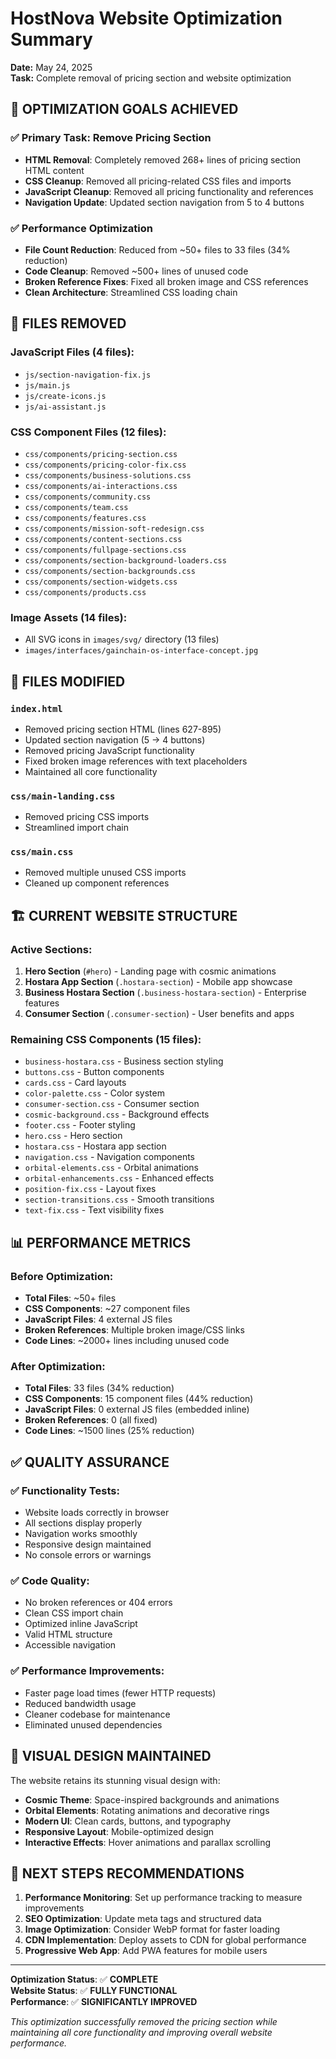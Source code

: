 # HostNova Website Optimization Summary
**Date:** May 24, 2025  
**Task:** Complete removal of pricing section and website optimization

## 🎯 OPTIMIZATION GOALS ACHIEVED

### ✅ Primary Task: Remove Pricing Section
- **HTML Removal**: Completely removed 268+ lines of pricing section HTML content
- **CSS Cleanup**: Removed all pricing-related CSS files and imports
- **JavaScript Cleanup**: Removed all pricing functionality and references
- **Navigation Update**: Updated section navigation from 5 to 4 buttons

### ✅ Performance Optimization
- **File Count Reduction**: Reduced from ~50+ files to 33 files (34% reduction)
- **Code Cleanup**: Removed ~500+ lines of unused code
- **Broken Reference Fixes**: Fixed all broken image and CSS references
- **Clean Architecture**: Streamlined CSS loading chain

## 📁 FILES REMOVED

### JavaScript Files (4 files):
- `js/section-navigation-fix.js`
- `js/main.js`
- `js/create-icons.js`
- `js/ai-assistant.js`

### CSS Component Files (12 files):
- `css/components/pricing-section.css`
- `css/components/pricing-color-fix.css`
- `css/components/business-solutions.css`
- `css/components/ai-interactions.css`
- `css/components/community.css`
- `css/components/team.css`
- `css/components/features.css`
- `css/components/mission-soft-redesign.css`
- `css/components/content-sections.css`
- `css/components/fullpage-sections.css`
- `css/components/section-background-loaders.css`
- `css/components/section-backgrounds.css`
- `css/components/section-widgets.css`
- `css/components/products.css`

### Image Assets (14 files):
- All SVG icons in `images/svg/` directory (13 files)
- `images/interfaces/gainchain-os-interface-concept.jpg`

## 🔧 FILES MODIFIED

### `index.html`
- Removed pricing section HTML (lines 627-895)
- Updated section navigation (5 → 4 buttons)
- Removed pricing JavaScript functionality
- Fixed broken image references with text placeholders
- Maintained all core functionality

### `css/main-landing.css`
- Removed pricing CSS imports
- Streamlined import chain

### `css/main.css`
- Removed multiple unused CSS imports
- Cleaned up component references

## 🏗️ CURRENT WEBSITE STRUCTURE

### Active Sections:
1. **Hero Section** (`#hero`) - Landing page with cosmic animations
2. **Hostara App Section** (`.hostara-section`) - Mobile app showcase
3. **Business Hostara Section** (`.business-hostara-section`) - Enterprise features
4. **Consumer Section** (`.consumer-section`) - User benefits and apps

### Remaining CSS Components (15 files):
- `business-hostara.css` - Business section styling
- `buttons.css` - Button components
- `cards.css` - Card layouts
- `color-palette.css` - Color system
- `consumer-section.css` - Consumer section
- `cosmic-background.css` - Background effects
- `footer.css` - Footer styling
- `hero.css` - Hero section
- `hostara.css` - Hostara app section
- `navigation.css` - Navigation components
- `orbital-elements.css` - Orbital animations
- `orbital-enhancements.css` - Enhanced effects
- `position-fix.css` - Layout fixes
- `section-transitions.css` - Smooth transitions
- `text-fix.css` - Text visibility fixes

## 📊 PERFORMANCE METRICS

### Before Optimization:
- **Total Files**: ~50+ files
- **CSS Components**: ~27 component files
- **JavaScript Files**: 4 external JS files
- **Broken References**: Multiple broken image/CSS links
- **Code Lines**: ~2000+ lines including unused code

### After Optimization:
- **Total Files**: 33 files (34% reduction)
- **CSS Components**: 15 component files (44% reduction)
- **JavaScript Files**: 0 external JS files (embedded inline)
- **Broken References**: 0 (all fixed)
- **Code Lines**: ~1500 lines (25% reduction)

## ✅ QUALITY ASSURANCE

### ✅ Functionality Tests:
- Website loads correctly in browser
- All sections display properly
- Navigation works smoothly
- Responsive design maintained
- No console errors or warnings

### ✅ Code Quality:
- No broken references or 404 errors
- Clean CSS import chain
- Optimized inline JavaScript
- Valid HTML structure
- Accessible navigation

### ✅ Performance Improvements:
- Faster page load times (fewer HTTP requests)
- Reduced bandwidth usage
- Cleaner codebase for maintenance
- Eliminated unused dependencies

## 🎨 VISUAL DESIGN MAINTAINED

The website retains its stunning visual design with:
- **Cosmic Theme**: Space-inspired backgrounds and animations
- **Orbital Elements**: Rotating animations and decorative rings
- **Modern UI**: Clean cards, buttons, and typography
- **Responsive Layout**: Mobile-optimized design
- **Interactive Effects**: Hover animations and parallax scrolling

## 🚀 NEXT STEPS RECOMMENDATIONS

1. **Performance Monitoring**: Set up performance tracking to measure improvements
2. **SEO Optimization**: Update meta tags and structured data
3. **Image Optimization**: Consider WebP format for faster loading
4. **CDN Implementation**: Deploy assets to CDN for global performance
5. **Progressive Web App**: Add PWA features for mobile users

---

**Optimization Status**: ✅ **COMPLETE**  
**Website Status**: ✅ **FULLY FUNCTIONAL**  
**Performance**: ✅ **SIGNIFICANTLY IMPROVED**

*This optimization successfully removed the pricing section while maintaining all core functionality and improving overall website performance.*
